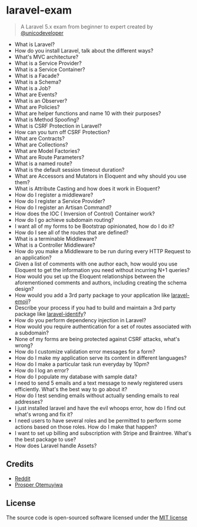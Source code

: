 # laravel-exam
> A Laravel 5.x exam from beginner to expert created by [@unicodeveloper](https://twitter.com/unicodeveloper)

* What is Laravel?
* How do you install Laravel, talk about the different ways?
* What's MVC architecture?
* What is a Service Provider?
* What is a Service Container?
* What is a Facade?
* What is a Schema?
* What is a Job?
* What are Events?
* What is an Observer?
* What are Policies?
* What are helper functions and name 10 with their purposes?
* What is Method Spoofing?
* What is CSRF Protection in Laravel?
* How can you turn off CSRF Protection?
* What are Contracts?
* What are Collections?
* What are Model Factories?
* What are Route Parameters?
* What is a named route?
* What is the default session timeout duration?
* What are Accessors and Mutators in Eloquent and why should you use them?
* What is Attribute Casting and how does it work in Eloquent?
* How do I register a middleware?
* How do I register a Service Provider?
* How do I register an Artisan Command?
* How does the IOC ( Inversion of Control) Container work?
* How do I go achieve subdomain routing?
* I want all of my forms to be Bootstrap opinionated, how do I do it?
* How do I see all of the routes that are defined?
* What is a terminable Middleware?
* What is a Controller Middleware?
* How do you make a Middleware to be run during every HTTP Request to an application?
* Given a list of comments with one author each, how would you use Eloquent to get the information you need without incurring N+1 queries?
* How would you set up the Eloquent relationships between the aforementioned comments and authors, including creating the schema design?
* How would you add a 3rd party package to your application like [laravel-emoji](https://github.com/unicodeveloper/laravel-emoji)?
* Describe your process if you had to build and maintain a 3rd party package like [laravel-identify](https://github.com/unicodeveloper/laravel-identify)?
* How do you perform dependency injection in Laravel?
* How would you require authentication for a set of routes associated with a subdomain?
* None of my forms are being protected against CSRF attacks, what's wrong?
* How do I customize validation error messages for a form?
* How do I make my application serve its content in different languages?
* How do I make a particular task run everyday by 10pm?
* How do I log an error?
* How do I populate my database with sample data?
* I need to send 5 emails and a text message to newly registered users efficiently. What's the best way to go about it?
* How do I test sending emails without actually sending emails to real addresses?
* I just installed laravel and have the evil whoops error, how do I find out what's wrong and fix it?
* I need users to have several roles and be permitted to perform some actions based on those roles. How do I make that happen?
* I want to set up billing and subscription with Stripe and Braintree. What's the best package to use?
* How does Laravel handle Assets?



## Credits

- [Reddit](https://www.reddit.com/r/laravel/comments/2cnrm8/laravel_interview_questions)
- [Prosper Otemuyiwa](https://twitter.com/unicodeveloper)


## License

The source code is open-sourced software licensed under the [MIT license](LICENSE.md)
